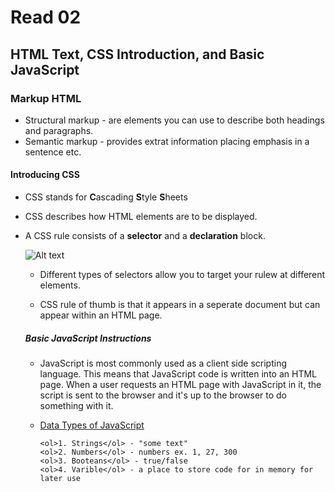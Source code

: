 # Read 02 #
## HTML Text, CSS Introduction, and Basic JavaScript ##

### Markup HTML ###

* Structural markup - are elements you can use to describe both headings and paragraphs. 
* Semantic markup - provides extrat information placing emphasis in a sentence etc. 

#### Introducing CSS ####

* CSS stands for <b>C</b>ascading <b>S</b>tyle <b>S</b>heets

* CSS describes how HTML elements are to be displayed.

* A CSS rule consists of a <b>selector</b> and a <b>declaration</b> block.

  ![Alt text](https://www.w3schools.com/whatis/img_selector.gif "Image from W3Schools")
  
  * Different types of selectors allow you to target your rulew at different elements.
  
  * CSS rule of thumb is that it appears in a seperate document but can appear within an HTML page.
  
  ##### Basic JavaScript Instructions #####
  
  * JavaScript is most commonly used as a client side scripting language. This means that JavaScript code is written into an HTML page. When a user requests an HTML page with JavaScript in it, the script is sent to the browser and it's up to the browser to do something with it.
  
  * <u>Data Types of JavaScript</u>
  
        <ol>1. Strings</ol> - "some text"
        <ol>2. Numbers</ol> - numbers ex. 1, 27, 300
        <ol>3. Booteans</ol> - true/false
        <ol>4. Varible</ol> - a place to store code for in memory for later use
